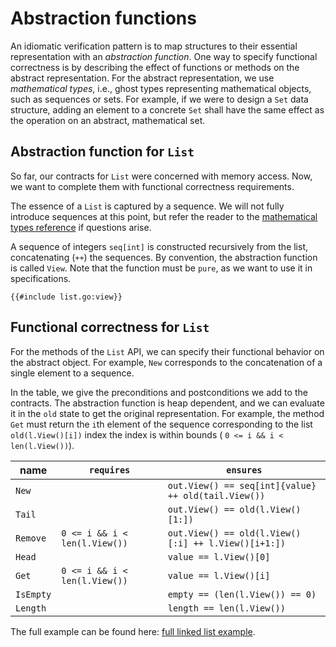 # Abstraction functions

An idiomatic verification pattern is to map structures to their essential representation with an _abstraction function_. 
One way to specify functional correctness is by describing the effect of functions or methods on the abstract representation.
For the abstract representation, we use _mathematical types_, i.e., ghost types representing mathematical objects, such as sequences or sets.
For example, if we were to design a `Set` data structure, adding an element to a concrete `Set` shall have the same effect as the operation on an abstract, mathematical set.

## Abstraction function for `List`
So far, our contracts for `List` were concerned with memory access.
Now, we want to complete them with functional correctness requirements.

The essence of a `List` is captured by a sequence.
We will not fully introduce sequences at this point, but refer the reader to the [mathematical types reference](./reference-mathematical-types.md) if questions arise.

A sequence of integers `seq[int]` is constructed recursively from the list, concatenating (`++`) the sequences.
By convention, the abstraction function is called `View`.
Note that the function must be `pure`, as we want to use it in specifications.
``` gobra
{{#include list.go:view}}
```


## Functional correctness for `List` 
For the methods of the `List` API, we can specify their functional behavior on the abstract object.
For example, `New` corresponds to the concatenation of a single element to a sequence.

In the table, we give the preconditions and postconditions we add to the contracts.
The abstraction function is heap dependent, and we can evaluate it in the `old` state to get the original representation.
For example, the method `Get` must return the `i`th element of the sequence corresponding to the list `old(l.View()[i])` index the index is within bounds ( `0 <= i && i < len(l.View())`).
<!-- TODO heap dependent (there is no heap in Go spec!) -->

| name      | `requires`                    | `ensures`                                                          |
|-----------|-------------------------------|--------------------------------------------------------------------|
| `New`     |                               | `out.View() == seq[int]{value} ++ old(tail.View())`                |
| `Tail`    |                               | `out.View() == old(l.View()[1:])`                                  |
| `Remove`  | `0 <= i && i < len(l.View())` | `out.View() == old(l.View()[:i] ++ l.View()[i+1:])`                |
| `Head`    |                               | `value == l.View()[0]`                                             |
| `Get`     | `0 <= i && i < len(l.View())` | `value == l.View()[i]`                                        |
| `IsEmpty` |                               | `empty == (len(l.View()) == 0)` |
| `Length`  |                               | `length == len(l.View())`                                                                   |

<!-- framing, when because of fractional must not say that sequence stays the same -->

The full example can be found here: [full linked list example](./3-full-example.md).
